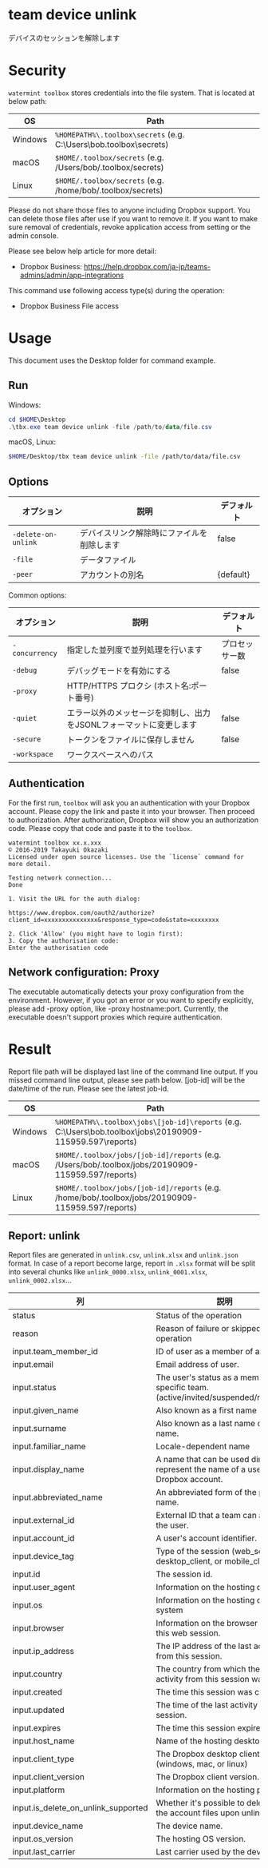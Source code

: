 # team device unlink 

デバイスのセッションを解除します

# Security

`watermint toolbox` stores credentials into the file system. That is located at below path:

| OS       | Path                                                               |
| -------- | ------------------------------------------------------------------ |
| Windows  | `%HOMEPATH%\.toolbox\secrets` (e.g. C:\Users\bob\.toolbox\secrets) |
| macOS    | `$HOME/.toolbox/secrets` (e.g. /Users/bob/.toolbox/secrets)        |
| Linux    | `$HOME/.toolbox/secrets` (e.g. /home/bob/.toolbox/secrets)         |

Please do not share those files to anyone including Dropbox support.
You can delete those files after use if you want to remove it.
If you want to make sure removal of credentials, revoke application access from setting or the admin console.

Please see below help article for more detail:
* Dropbox Business: https://help.dropbox.com/ja-jp/teams-admins/admin/app-integrations

This command use following access type(s) during the operation:
* Dropbox Business File access

# Usage

This document uses the Desktop folder for command example. 

## Run

Windows:

```powershell
cd $HOME\Desktop
.\tbx.exe team device unlink -file /path/to/data/file.csv
```

macOS, Linux:

```bash
$HOME/Desktop/tbx team device unlink -file /path/to/data/file.csv
```

## Options

| オプション          | 説明                                       | デフォルト |
|---------------------|--------------------------------------------|------------|
| `-delete-on-unlink` | デバイスリンク解除時にファイルを削除します | false      |
| `-file`             | データファイル                             |            |
| `-peer`             | アカウントの別名                           | {default}  |

Common options:

| オプション     | 説明                                                                | デフォルト     |
|----------------|---------------------------------------------------------------------|----------------|
| `-concurrency` | 指定した並列度で並列処理を行います                                  | プロセッサー数 |
| `-debug`       | デバッグモードを有効にする                                          | false          |
| `-proxy`       | HTTP/HTTPS プロクシ (ホスト名:ポート番号)                           |                |
| `-quiet`       | エラー以外のメッセージを抑制し、出力をJSONLフォーマットに変更します | false          |
| `-secure`      | トークンをファイルに保存しません                                    | false          |
| `-workspace`   | ワークスペースへのパス                                              |                |

## Authentication

For the first run, `toolbox` will ask you an authentication with your Dropbox account. 
Please copy the link and paste it into your browser. Then proceed to authorization.
After authorization, Dropbox will show you an authorization code.
Please copy that code and paste it to the `toolbox`.

```
watermint toolbox xx.x.xxx
© 2016-2019 Takayuki Okazaki
Licensed under open source licenses. Use the `license` command for more detail.

Testing network connection...
Done

1. Visit the URL for the auth dialog:

https://www.dropbox.com/oauth2/authorize?client_id=xxxxxxxxxxxxxxx&response_type=code&state=xxxxxxxx

2. Click 'Allow' (you might have to login first):
3. Copy the authorisation code:
Enter the authorisation code
```

## Network configuration: Proxy

The executable automatically detects your proxy configuration from the environment.
However, if you got an error or you want to specify explicitly, please add -proxy option, like -proxy hostname:port.
Currently, the executable doesn't support proxies which require authentication.

# Result

Report file path will be displayed last line of the command line output.
If you missed command line output, please see path below.
[job-id] will be the date/time of the run. Please see the latest job-id.

| OS      | Path                                                                                                      |
| ------- | --------------------------------------------------------------------------------------------------------- |
| Windows | `%HOMEPATH%\.toolbox\jobs\[job-id]\reports` (e.g. C:\Users\bob\.toolbox\jobs\20190909-115959.597\reports) |
| macOS   | `$HOME/.toolbox/jobs/[job-id]/reports` (e.g. /Users/bob/.toolbox/jobs/20190909-115959.597/reports)        |
| Linux   | `$HOME/.toolbox/jobs/[job-id]/reports` (e.g. /home/bob/.toolbox/jobs/20190909-115959.597/reports)         |

## Report: unlink 

Report files are generated in `unlink.csv`, `unlink.xlsx` and `unlink.json` format.
In case of a report become large, report in `.xlsx` format will be split into several chunks
like `unlink_0000.xlsx`, `unlink_0001.xlsx`, `unlink_0002.xlsx`...   

| 列                                  | 説明                                                                                 |
|-------------------------------------|--------------------------------------------------------------------------------------|
| status                              | Status of the operation                                                              |
| reason                              | Reason of failure or skipped operation                                               |
| input.team_member_id                | ID of user as a member of a team.                                                    |
| input.email                         | Email address of user.                                                               |
| input.status                        | The user's status as a member of a specific team. (active/invited/suspended/removed) |
| input.given_name                    | Also known as a first name                                                           |
| input.surname                       | Also known as a last name or family name.                                            |
| input.familiar_name                 | Locale-dependent name                                                                |
| input.display_name                  | A name that can be used directly to represent the name of a user's Dropbox account.  |
| input.abbreviated_name              | An abbreviated form of the person's name.                                            |
| input.external_id                   | External ID that a team can attach to the user.                                      |
| input.account_id                    | A user's account identifier.                                                         |
| input.device_tag                    | Type of the session (web_session, desktop_client, or mobile_client)                  |
| input.id                            | The session id.                                                                      |
| input.user_agent                    | Information on the hosting device.                                                   |
| input.os                            | Information on the hosting operating system                                          |
| input.browser                       | Information on the browser used for this web session.                                |
| input.ip_address                    | The IP address of the last activity from this session.                               |
| input.country                       | The country from which the last activity from this session was made.                 |
| input.created                       | The time this session was created.                                                   |
| input.updated                       | The time of the last activity from this session.                                     |
| input.expires                       | The time this session expires                                                        |
| input.host_name                     | Name of the hosting desktop.                                                         |
| input.client_type                   | The Dropbox desktop client type (windows, mac, or linux)                             |
| input.client_version                | The Dropbox client version.                                                          |
| input.platform                      | Information on the hosting platform.                                                 |
| input.is_delete_on_unlink_supported | Whether it's possible to delete all of the account files upon unlinking.             |
| input.device_name                   | The device name.                                                                     |
| input.os_version                    | The hosting OS version.                                                              |
| input.last_carrier                  | Last carrier used by the device.                                                     |

